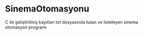 # SinemaOtomasyonu
C ile geliştirilmiş kayıtları txt dosyasında tutan ve listeleyen sinema otomasyon programı
